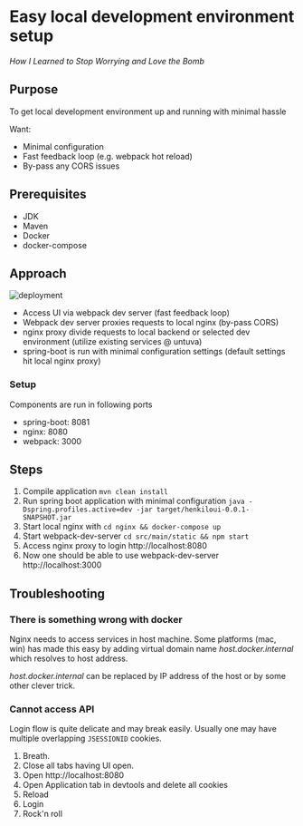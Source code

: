# Easy local development environment setup

*How I Learned to Stop Worrying and Love the Bomb*

## Purpose

To get local development environment up and running with minimal hassle

Want:
* Minimal configuration
* Fast feedback loop (e.g. webpack hot reload)
* By-pass any CORS issues

## Prerequisites 

* JDK 
* Maven
* Docker
* docker-compose

## Approach

![deployment](http://www.plantuml.com/plantuml/png/JOv1JiGm34NtFeMNi8ZOiwX6uW18S8AaCTDeKZiu3fsvFP6cKRlqzt_FlbJpQctDCCjQX8aDWyfMIK_9Hg7u-NPA-9huVffhqSJN868mPsaH6rlxym2x3DqqBFYEYnWgPV4HOAHkUahxkgZS7xtmswXQnPVmABvM_FZy-du5UBPSb8qxSnpkeC_vm7v4yMqXlgKihgN1JVjhUrri8HqGN8XZM_C_)

* Access UI via webpack dev server (fast feedback loop)
* Webpack dev server proxies requests to local nginx (by-pass CORS)
* nginx proxy divide requests to local backend or selected dev environment (utilize existing services @ untuva)
* spring-boot is run with minimal configuration settings (default settings hit local nginx proxy)  

### Setup

Components are run in following ports
* spring-boot: 8081
* nginx: 8080
* webpack: 3000

## Steps

1. Compile application `mvn clean install`
2. Run spring boot application with minimal configuration `java -Dspring.profiles.active=dev -jar target/henkiloui-0.0.1-SNAPSHOT.jar`
3. Start local nginx with `cd nginx && docker-compose up`
4. Start webpack-dev-server `cd src/main/static && npm start`
5. Access nginx proxy to login http://localhost:8080
6. Now one should be able to use webpack-dev-server http://localhost:3000

## Troubleshooting

### There is something wrong with docker

Nginx needs to access services in host machine. Some platforms (mac, win) has made this easy by adding
virtual domain name *host.docker.internal* which resolves to host address.

*host.docker.internal* can be replaced by IP address of the host or by some other clever trick. 

### Cannot access API

Login flow is quite delicate and may break easily. Usually one may have multiple overlapping `JSESSIONID` cookies. 
1. Breath.
2. Close all tabs having UI open. 
3. Open http://localhost:8080 
4. Open Application tab in devtools and delete all cookies 
5. Reload 
6. Login
7. Rock'n roll
 

